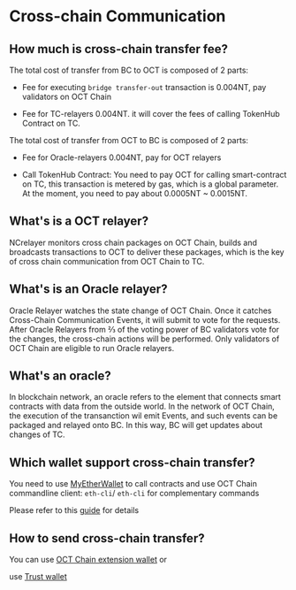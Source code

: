# Cross-chain Communication

## How much is cross-chain transfer fee?

The total cost of transfer from BC to OCT is composed of 2 parts:

* Fee for executing `bridge transfer-out` transaction is 0.004NT,  pay validators on OCT Chain

* Fee for TC-relayers 0.004NT. it will cover the fees of calling TokenHub Contract on TC.

The total cost of transfer from OCT to BC is composed of 2 parts:

* Fee for Oracle-relayers 0.004NT, pay for OCT relayers

* Call TokenHub Contract: You need to pay OCT for calling smart-contract on TC, this transaction is metered by gas, which is a global parameter. At the moment, you need to pay about 0.0005NT ~ 0.0015NT.

## What's is a OCT relayer?

NCrelayer monitors cross chain packages on OCT Chain, builds and broadcasts transactions to OCT to deliver these packages, which is the key of cross chain communication from OCT Chain to TC.

## What's is an Oracle relayer?

Oracle Relayer watches the state change of OCT Chain. Once it catches Cross-Chain Communication Events, it will submit to vote for the requests. After Oracle Relayers from ⅔ of the voting power of BC validators vote for the changes, the cross-chain actions will be performed. Only validators of OCT Chain are eligible to run Oracle relayers.

## What's an oracle?

In blockchain network, an oracle refers to the element that connects smart contracts with data from the outside world. In the network of OCT Chain, the execution of the transanction wil emit Events, and such events can be packaged and relayed onto BC. In this way, BC will get updates about changes of TC.

## Which wallet support cross-chain transfer?

You need to use [MyEtherWallet](../../smart-chain/wallet/myetherwallet.md) to call contracts and use OCT Chain commandline client: `eth-cli`/ `eth-cli` for complementary commands

Please refer to this [guide](../../smart-chain/developer/cross-chain-transfer.md) for details

## How to send cross-chain transfer?

You can use [OCT Chain extension wallet](../../smart-chain/wallet/shree.md) or

use [Trust wallet](https://community.trustwallet.com/t/how-to-send-and-receive-bnb-on-smart-chain/67430)